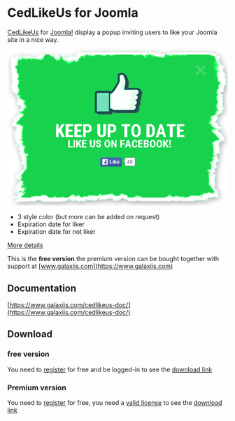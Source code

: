 # CedLikeUs for Joomla
[CedLikeUs](https://www.galaxiis.com/cedlikeus-showcase/) for [Joomla!](https://www.joomla.org) display a popup inviting users to like your Joomla site in a nice way.

![](CedLikeUs-3.png)

* 3 style color (but more can be added on request)
* Expiration date for liker
* Expiration date for not liker

[More details](https://www.galaxiis.com/cedlikeus-showcase/) 

This is the **free version** the premium version can be bought together with support at [www.galaxiis.com](https://www.galaxiis.com)

## Documentation
[https://www.galaxiis.com/cedlikeus-doc/](https://www.galaxiis.com/cedlikeus-doc/)

## Download
### free version
You need to [register](https://www.galaxiis.com/index.php/member-access?view=registration) for free and be logged-in to see the [download link](https://www.galaxiis.com/cedlikeus-download/)  

### Premium version

You need to [register](https://www.galaxiis.com/index.php/member-access?view=registration) for free, you need a [valid license](https://www.galaxiis.com/cedlikeus-subscribe/) to see the [download link](https://www.galaxiis.com/cedlikeus-download-club/)